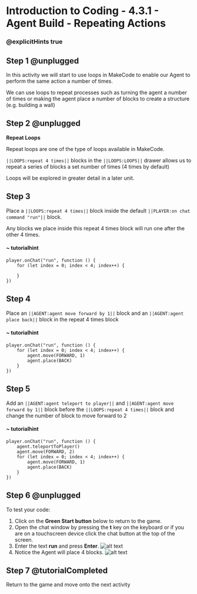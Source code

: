 # Introduction to Coding - 4.3.1 - Agent Build - Repeating Actions

### @explicitHints true

## Step 1 @unplugged
In this activity we will start to use loops in MakeCode to enable our Agent to perform the same action a number of times.

We can use loops to repeat processes such as turning the agent a number of times or making the agent place a number of blocks to create a structure (e.g. building a wall)

## Step 2 @unplugged
**Repeat Loops**

Repeat loops are one of the type of loops available in MakeCode. 

``||LOOPS:repeat 4 times||`` blocks in the ``||LOOPS:LOOPS||`` drawer allows us to repeat a series of blocks a set number of times (4 times by default)

Loops will be explored in greater detail in a later unit.

## Step 3
Place a ``||LOOPS:repeat 4 times||``  block inside the default ``||PLAYER:on chat command "run"||`` block.

Any blocks we place inside this repeat 4 times block will run one after the other 4 times.
#### ~ tutorialhint
```blocks
player.onChat("run", function () {
    for (let index = 0; index < 4; index++) {
    	
    }
})
```

## Step 4
Place an ``||AGENT:agent move forward by 1||`` block and an ``||AGENT:agent place back||`` block in the repeat 4 times block
#### ~ tutorialhint
```blocks 
player.onChat("run", function () {
    for (let index = 0; index < 4; index++) {
        agent.move(FORWARD, 1)
        agent.place(BACK)
    }
})
```

## Step 5
Add an ``||AGENT:agent teleport to player||`` and ``||AGENT:agent move forward by 1||`` block before the ``||LOOPS:repeat 4 times||`` block and change the number of block to move forward to 2
#### ~ tutorialhint
```blocks 
player.onChat("run", function () {
    agent.teleportToPlayer()
    agent.move(FORWARD, 2)
    for (let index = 0; index < 4; index++) {
        agent.move(FORWARD, 1)
        agent.place(BACK)
    }
})
```

## Step 6 @unplugged
To test your code:
1. Click on the **Green Start button** below to return to the game.
2. Open the chat window by pressing the **t** key on the keyboard or if you are on a touchscreen device click the chat button at the top of the screen.
3. Enter the text **run** and press **Enter**.
![alt text](https://intro.codingcredentials.com/Lesson4/4.3.1/images/1.jpg?raw=true "Run")
4. Notice the Agent will place 4 blocks.
![alt text](https://intro.codingcredentials.com/Lesson4/4.3.1/images/2.jpg?raw=true "Run")

## Step 7 @tutorialCompleted
Return to the game and move onto the next activity
